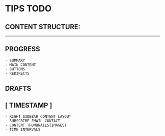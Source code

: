 # TIPS TODO

## CONTENT STRUCTURE:

---

## PROGRESS

    - SUMMARY
    - MAIN CONTENT
    - BUTTONS
    - REDIRECTS

## DRAFTS

## [ TIMESTAMP ]

    - RIGHT SIDEBAR CONTENT LAYOUT
    - SUBSCRIBE EMAIL CONTACT
    - CONTENT THUMBNAILS(IMAGES)
    - TIME INTERVALS
